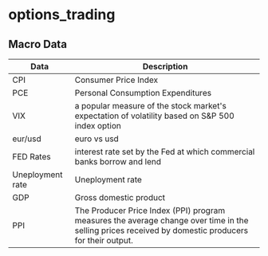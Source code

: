 # options_trading


## Macro Data

| Data | Description |
| --- | --- |
| CPI| Consumer Price Index
| PCE | Personal Consumption Expenditures
| VIX | a popular measure of the stock market's expectation of volatility based on S&P 500 index option
| eur/usd | euro vs usd 
| FED Rates  | interest rate set by the Fed at which commercial banks borrow and lend 
| Uneployment rate | Uneployment rate
| GDP | Gross domestic product
| PPI | The Producer Price Index (PPI) program measures the average change over time in the selling prices received by domestic producers for their output.
